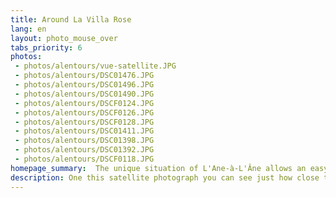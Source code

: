 ```yaml
---
title: Around La Villa Rose
lang: en
layout: photo_mouse_over
tabs_priority: 6
photos:
 - photos/alentours/vue-satellite.JPG
 - photos/alentours/DSC01476.JPG
 - photos/alentours/DSC01496.JPG
 - photos/alentours/DSC01490.JPG
 - photos/alentours/DSCF0124.JPG
 - photos/alentours/DSCF0126.JPG
 - photos/alentours/DSCF0128.JPG
 - photos/alentours/DSC01411.JPG
 - photos/alentours/DSC01398.JPG
 - photos/alentours/DSC01392.JPG
 - photos/alentours/DSCF0118.JPG
homepage_summary:  The unique situation of L'Ane-à-L'Âne allows an easy access to the beautiful beaches of the South of Martinique, to the rain forest of the North, to the Diamant.... and to the L'anse-à-L'Âne beach [...]
description: One this satellite photograph you can see just how close the lovely beach of L'Anse-à-L'äne is. <br>The beach of L'Anse-à-L'Âne is protected by small palm trees. There are a few bars and restaurants that will allow less courageous guests to drink without waiting the three minutes it takes to come back to La Villa Rose. You can take the shuttle to Fort-de-France from the pier in the middle of the beach. It departs every 30 minutes at rush hour, every hour otherwise. <br>However, the south of Martinique is not just L'Anse-à-L'Âne. Thanks to a very central location, you can easily travel to the spectacular beaches in the South, starting with Les Anses d'Arlets, Le Diamant, Sainte Luce, the famous beach at Les Salines... <br>You can also go to the north of Fort-de-France, in the rain forest, to the Garden of Balata and continue up the Caribbean coast, to the splendid beach at l'Anse de la Couleuvre.
---
```

